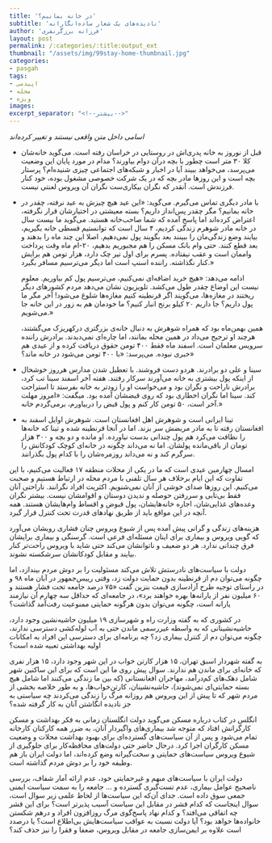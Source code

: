 ```yaml
---
title: 'در خانه بمانیم؟'
subtitle: 'نادیده‌های یک شعار ساده‌انگارانه'
author: 'فرزانه برزگرنفری'
layout: post
permalink: /:categories/:title:output_ext
thumbnail: "/assets/img/99stay-home-thumbnail.jpg"
categories:
- pasgah
tags:
- اپیدمی
- محله
- ویژه
images:
excerpt_separator: "<!--بیشتر-->"
---
```

*اسامی داخل متن واقعی نیستند و تغییر کرده‌اند*

- قبل از نوروز به خانه پدری‌اش در روستایی در خراسان رفته است. می‌گوید خانه‌شان کلا ۳۰ متر است چطور با بچه درآن دوام بیاورند؟ مدام در مورد پایان این وضعیت می‌پرسد، می‌خواهد ببیند آیا در اخبار و شبکه‌های اجتماعی چیزی شنیده‌ام؟ پرستار بچه است و این روزها مادر بچه که در یک شرکت خصوصی مشغول بوده، خود کنار فرزندش است. آنقدر که نگران بیکاری‌ست نگران آن ویروس لعنتی نیست.

- با مادر دیگری تماس می‌گیرم. می‌گوید:
«این عید هیچ چیزش به عید نرفته، چقدر در خانه بمانیم؟ مگر چقدر پس‌انداز داریم؟ بسته معیشتی در اختیارشان قرار نگرفته،‌ اعتراض کرده‌اند اما پاسخ آمده که شما صاحب‌خانه هستید. می‌گوید ما بیست سال در خانه مادر شوهرم زندگی کردیم، ۴ سال است که توانستیم قسطی خانه بگیریم، بیایند وضع زندگی‌مان را ببینند بعد بگویند پول نمی‌دهیم. اصلا این چند ماه را بدهند و بعد قطع کنند. حتی وام بانک مسکن را هم مجبوریم بدهیم، ۲۰-ام ماه وقت پرداخت واممان است و عقب نیفتاده. پسرم برای اول تیر چک دارد، هزار تومن هم برایش کنار نگذاشته. راننده اسنپ است اما دیگر می‌ترسیم مسافر بگیرد.»

  ادامه می‌دهد:
  «هیچ خرید اضافه‌ای نمی‌کنیم، می‌ترسیم پول کم بیاوریم. معلوم نیست این اوضاع چقدر طول می‌کشد. تلویزیون نشان می‌دهد مردم کشورهای دیگر ریختند در مغازه‌ها، می‌گویند اگر قرنطینه کنیم مغازه‌ها شلوغ می‌شود! آخر مگر ما پول داریم؟ جا داریم ۲۰ کیلو برنج انبار کنیم؟ ما خودمان هم به زور در این خانه جا می‌شویم.»

  همین بهمن‌ماه بود که همراه شوهرش به دنبال خانه‌ی بزرگتری درکهریزک می‌گشتند،‌ هرچند او ترجیح می‌داد در همین محله بمانند، اما چاره‌ای نمی‌دیدند. برادرش راننده سرویس معلمان است. اسفند ماه فقط ۴۰۰  تومن حقوق دریافت کرده و از عیدی هم خبری نبوده. می‌پرسد: «با ۴۰۰ تومن می‌شود در خانه ماند؟»

- سینا و علی دو برادرند. هردو دست فروشند. با تعطیل شدن مدارس هرروز خوشحال از اینکه پول بیشتری به خانه می‌آورند سرکار رفتند. هفته آخر اسفند سینا تب کرد،‌ برادرش ناراحت و نگران بود و می‌خواست او را زودتر به خانه بفرستد تا استراحت کند. سینا اما نگران اخطاری بود که روی قبضشان آمده بود. میگفت:
«امروز مهلت آخر است، ۵۰ تومن کار کنم و پول قبض را دربیاورم، برمی‌گردم خانه.»

- تینا ایرانی است و شوهرش اهل افغانستان است. شوهرش اوایل اسفند به افغانستان رفته تا به مادر مریضش سر بزند. اما در آنجا قرنطینه شده و تینا که خانه‌ها را نظافت می‌کرد هم پول چندانی بدست نیاورده. او مانده و دو بچه و ۳۰۰ هزار تومان از باقی‌مانده پولشان. اما نه می‌داند چگونه در خانه‌ای کوچک کودکانش را سرگرم کند و نه می‌داند روزمره‌شان را با کدام پول بگذرانند.

امسال چهارمین عیدی است که ما در یکی از محلات منطقه ۱۷ فعالیت می‌کنیم، با این تفاوت که این ایام برخلاف هر سال تلفنی با مردم محله در ارتباط هستیم و صحبت می‌کنیم. این روزها صدای خوشی از آنان نمی‌شنویم. اکثریت افراد نگرانند. ناراحتی آنان فقط بی‌تابی و سررفتن حوصله و ندیدن دوستان و اقوامشان نیست. بیشتر نگران وعده‌های غذایی‌شان، اجاره‌ خانه‌هایشان، پول قبوض و اقساط وام‌هایشان هستند. همه آنچه در این مواقع باید از طریق نهادهای قدرت تحت کنترل قرار گیرد.

هزینه‌های زندگی و گرانی پیش آمده پس از شیوع ویروس چنان فشاری رویشان می‌آورد که گویی ویروس و بیماری برای اینان مسئله‌ای فرعی است. گرسنگی و بیماری برایشان فرق چندانی ندارد. هر دو ضعیف و ناتوانشان می‌کند حتی شاید با ویروس راحت‌تر کنار بیایند و مقابل کودکانشان سرشکسته نشوند.

دولت با سیاست‌های نادرستش تلاش می‌کند مسئولیت را بر دوش مردم بیندازد، اما چگونه می‌توان دم از قرنطینه بدون حمایت دولت زد، وقتی رییس‌جمهور در آبان ماه  ۹۸  و در راستای توجیه طرح آزادسازی قیمت بنزین گفت «۷۵ درصد جامعه تحت فشار هستند و ۶۰ میلیون نفر از  یارانه‌ها بهره خواهند برد»، در جامعه‌ای که حداقل سه چهارم آن نیازمند یارانه است، چگونه می‌توان بدون هرگونه حمایتی ممنوعیت رفت‌آمد گذاشت؟

در کشوری که به گفته وزارت راه و شهرسازی ۱۹ میلیون حاشیه‌نشین وجود دارد، حاشیه‌نشینانی که به واسطه غیررسمی ماندن حتی به آب لوله‌کشی دسترسی ندارند، چگونه می‌توان دم از کنترل بیماری زد؟ چه برنامه‌ای برای دسترسی این افراد به امکانات اولیه بهداشتی تعبیه شده است؟

به گفته شهردار اسبق تهران، ۱۵ هزار کارتن خواب در این شهر وجود دارد، ۱۵ هزار نفری که خانه‌ای برای ماندن هم ندارند. سوال پیش روی ما این است که برای این ساکنین شهر شامل دهک‌های کم‌درآمد، مهاجران افغانستانی (که بین ما زندگی می‌کنند اما شامل هیچ بسته‌ حمایتی‌ای نمی‌شوند)، حاشیه‌نشینان، کارتن‌خواب‌ها، و به طور خلاصه بخشی از مردم شهر که تا پیش از این‌ ویروس هم روزانه مرگ را زندگی می‌کردند چه سیاستی به جز نادیده انگاشتن آنان به کار گرفته شده؟

انگلس در کتاب درباره‌ مسکن می‌گوید دولت انگلستان زمانی به فکر بهداشت و مسکن کارگرانش افتاد که متوجه شد بیماری‌های واگیردار آنان، به ضرر همه کارکنان کارخانه تمام می‌شود و پس از آن سیاست‌های گسترده‌ای برای بهبود بهداشت محلات و وضعیت مسکن کارگران اجرا کرد. درحال حاضر حتی دولت‌های محافظه‌کار برای جلوگیری از شیوع ویروس سیاست‌های حمایتی و سخت‌گیرانه وضع کرده‌اند، اما دولت ایران باز هم وظیفه خود را بر دوش مردم گذاشته است.

دولت ایران با سیاست‌های مبهم و غیرحمایتی خود، عدم ارائه آمار شفاف، بررسی ناصحیح عوامل بیماری، عدم تست‌گیری گسترده و ... جامعه را به سمت سیاست ایمنی جمعی سوق داده است. جدای آن‌که این سیاست‌ها از لحاظ علمی زیر سوال است، سوال اینجاست که کدام قشر در مقابل این سیاست آسیب پذیرتر است؟ برای این قشر چه اتفاقی می‌افتد؟ و کدام نهاد پاسخ‌گوی مرگ روزافزون افراد و درهم شکستن خانواده‌ها خواهد بود؟ آیا دولت نسبت به عواقب سیاست‌هایش بی‌اطلاع است؟ یا درصدد است علاوه بر ایمن‌سازی جامعه در مقابل ویروس، ضعفا و فقرا را نیز حذف ‌کند؟

